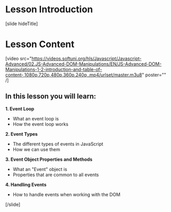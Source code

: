 # Lesson Introduction

[slide hideTitle]
# Lesson Content

[video src="https://videos.softuni.org/hls/Javascript/Javascript-Advanced/02.JS-Advanced-DOM-Manipulations/EN/JS-Advanced-DOM-Manipulations-1-2-introduction-and-table-of-content-,1080p,720p,480p,360p,240p,.mp4/urlset/master.m3u8" poster="" /]

## In this lesson you will learn:

**1. Event Loop**

- What an event loop is
- How the event loop works

**2. Event Types**

- The different types of events in JavaScript
- How we can use them

**3. Event Object Properties and Methods**

- What an "Event" object is
- Properties that are common to all еvents

**4. Handling Events**

- How to handle events when working with the DOM

[/slide]
